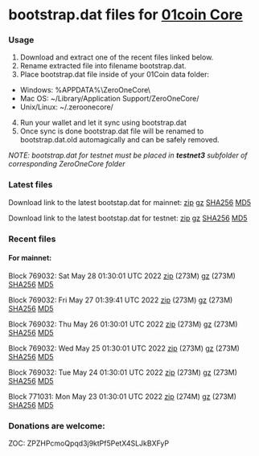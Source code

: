 # bootstrap.dat files for [01coin Core](https://01coin.io)

### Usage

1. Download and extract one of the recent files linked below.
2. Rename extracted file into filename bootstrap.dat.
3. Place bootstrap.dat file inside of your 01Coin data folder:
 - Windows: %APPDATA%\ZeroOneCore\
 - Mac OS: ~/Library/Application Support/ZeroOneCore/
 - Unix/Linux: ~/.zeroonecore/
4. Run your wallet and let it sync using bootstrap.dat
5. Once sync is done bootstrap.dat file will be renamed to bootstrap.dat.old automagically and can be safely removed.

_NOTE: bootstrap.dat for testnet must be placed in **testnet3** subfolder of corresponding ZeroOneCore folder_

### Latest files
Download link to the latest bootstap.dat for mainnet: [zip](https://files.01coin.io/mainnet/bootstrap.dat.zip) [gz](https://files.01coin.io/mainnet/bootstrap.dat.tar.gz) [SHA256](https://files.01coin.io/mainnet/sha256.txt) [MD5](https://files.01coin.io/mainnet/md5.txt)

Download link to the latest bootstap.dat for testnet: [zip](https://files.01coin.io/testnet/bootstrap.dat.zip) [gz](https://files.01coin.io/testnet/bootstrap.dat.tar.gz) [SHA256](https://files.01coin.io/testnet/sha256.txt) [MD5](https://files.01coin.io/testnet/md5.txt)

### Recent files

#### For mainnet:

Block 769032: Sat May 28 01:30:01 UTC 2022 [zip](https://files.01coin.io/mainnet/2022-05-28/bootstrap.dat.zip) (273M) [gz](https://files.01coin.io/mainnet/2022-05-28/bootstrap.dat.tar.gz) (273M) [SHA256](https://files.01coin.io/mainnet/2022-05-28/sha256.txt) [MD5](https://files.01coin.io/mainnet/2022-05-28/md5.txt)

Block 769032: Fri May 27 01:39:41 UTC 2022 [zip](https://files.01coin.io/mainnet/2022-05-27/bootstrap.dat.zip) (273M) [gz](https://files.01coin.io/mainnet/2022-05-27/bootstrap.dat.tar.gz) (273M) [SHA256](https://files.01coin.io/mainnet/2022-05-27/sha256.txt) [MD5](https://files.01coin.io/mainnet/2022-05-27/md5.txt)

Block 769032: Thu May 26 01:30:01 UTC 2022 [zip](https://files.01coin.io/mainnet/2022-05-26/bootstrap.dat.zip) (273M) [gz](https://files.01coin.io/mainnet/2022-05-26/bootstrap.dat.tar.gz) (273M) [SHA256](https://files.01coin.io/mainnet/2022-05-26/sha256.txt) [MD5](https://files.01coin.io/mainnet/2022-05-26/md5.txt)

Block 769032: Wed May 25 01:30:01 UTC 2022 [zip](https://files.01coin.io/mainnet/2022-05-25/bootstrap.dat.zip) (273M) [gz](https://files.01coin.io/mainnet/2022-05-25/bootstrap.dat.tar.gz) (273M) [SHA256](https://files.01coin.io/mainnet/2022-05-25/sha256.txt) [MD5](https://files.01coin.io/mainnet/2022-05-25/md5.txt)

Block 769032: Tue May 24 01:30:01 UTC 2022 [zip](https://files.01coin.io/mainnet/2022-05-24/bootstrap.dat.zip) (273M) [gz](https://files.01coin.io/mainnet/2022-05-24/bootstrap.dat.tar.gz) (273M) [SHA256](https://files.01coin.io/mainnet/2022-05-24/sha256.txt) [MD5](https://files.01coin.io/mainnet/2022-05-24/md5.txt)

Block 771031: Mon May 23 01:30:01 UTC 2022 [zip](https://files.01coin.io/mainnet/2022-05-23/bootstrap.dat.zip) (274M) [gz](https://files.01coin.io/mainnet/2022-05-23/bootstrap.dat.tar.gz) (273M) [SHA256](https://files.01coin.io/mainnet/2022-05-23/sha256.txt) [MD5](https://files.01coin.io/mainnet/2022-05-23/md5.txt)


### Donations are welcome:

ZOC: ZPZHPcmoQpqd3j9ktPf5PetX4SLJkBXFyP
